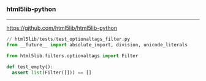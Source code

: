 ### html5lib-python
---
https://github.com/html5lib/html5lib-python

```py
// html5lib/tests/test_optionaltags_filter.py
from __future__ import absolute_import, division, unicode_literals

from html5lib.filters.optionaltags import Filter

def test_empty():
  assert list(Filter([])) == []
```

```
```

```
```


